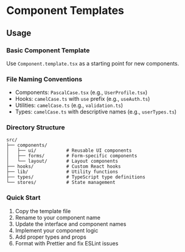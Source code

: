 # Component Templates

## Usage

### Basic Component Template
Use `Component.template.tsx` as a starting point for new components.

### File Naming Conventions
- Components: `PascalCase.tsx` (e.g., `UserProfile.tsx`)
- Hooks: `camelCase.ts` with `use` prefix (e.g., `useAuth.ts`)
- Utilities: `camelCase.ts` (e.g., `validation.ts`)
- Types: `camelCase.ts` with descriptive names (e.g., `userTypes.ts`)

### Directory Structure
```
src/
├── components/
│   ├── ui/           # Reusable UI components
│   ├── forms/        # Form-specific components
│   └── layout/       # Layout components
├── hooks/            # Custom React hooks
├── lib/              # Utility functions
├── types/            # TypeScript type definitions
└── stores/           # State management
```

### Quick Start
1. Copy the template file
2. Rename to your component name
3. Update the interface and component names
4. Implement your component logic
5. Add proper types and props
6. Format with Prettier and fix ESLint issues